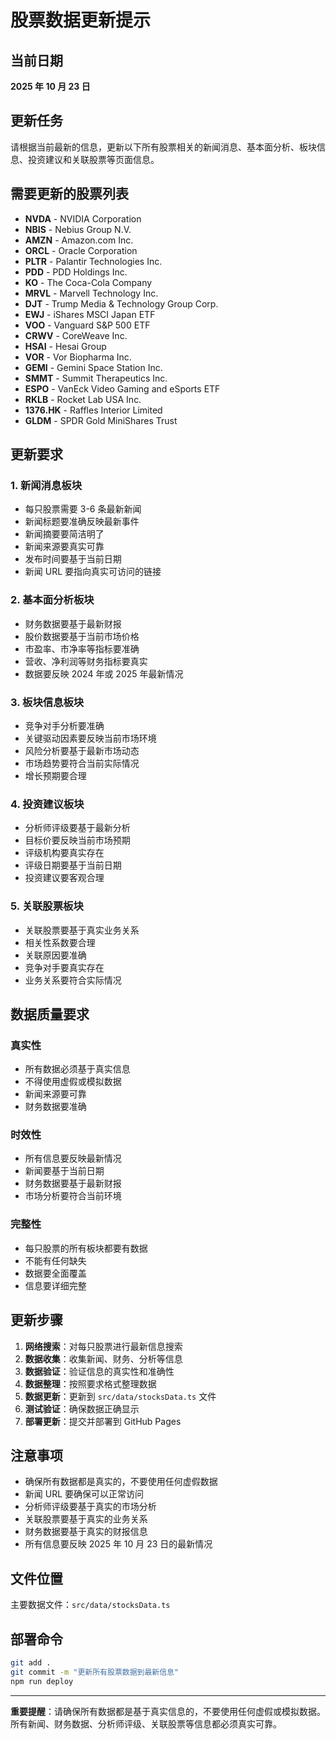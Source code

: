 # 股票数据更新提示

## 当前日期

**2025 年 10 月 23 日**

## 更新任务

请根据当前最新的信息，更新以下所有股票相关的新闻消息、基本面分析、板块信息、投资建议和关联股票等页面信息。

## 需要更新的股票列表

- **NVDA** - NVIDIA Corporation
- **NBIS** - Nebius Group N.V.
- **AMZN** - Amazon.com Inc.
- **ORCL** - Oracle Corporation
- **PLTR** - Palantir Technologies Inc.
- **PDD** - PDD Holdings Inc.
- **KO** - The Coca-Cola Company
- **MRVL** - Marvell Technology Inc.
- **DJT** - Trump Media & Technology Group Corp.
- **EWJ** - iShares MSCI Japan ETF
- **VOO** - Vanguard S&P 500 ETF
- **CRWV** - CoreWeave Inc.
- **HSAI** - Hesai Group
- **VOR** - Vor Biopharma Inc.
- **GEMI** - Gemini Space Station Inc.
- **SMMT** - Summit Therapeutics Inc.
- **ESPO** - VanEck Video Gaming and eSports ETF
- **RKLB** - Rocket Lab USA Inc.
- **1376.HK** - Raffles Interior Limited
- **GLDM** - SPDR Gold MiniShares Trust

## 更新要求

### 1. 新闻消息板块

- 每只股票需要 3-6 条最新新闻
- 新闻标题要准确反映最新事件
- 新闻摘要要简洁明了
- 新闻来源要真实可靠
- 发布时间要基于当前日期
- 新闻 URL 要指向真实可访问的链接

### 2. 基本面分析板块

- 财务数据要基于最新财报
- 股价数据要基于当前市场价格
- 市盈率、市净率等指标要准确
- 营收、净利润等财务指标要真实
- 数据要反映 2024 年或 2025 年最新情况

### 3. 板块信息板块

- 竞争对手分析要准确
- 关键驱动因素要反映当前市场环境
- 风险分析要基于最新市场动态
- 市场趋势要符合当前实际情况
- 增长预期要合理

### 4. 投资建议板块

- 分析师评级要基于最新分析
- 目标价要反映当前市场预期
- 评级机构要真实存在
- 评级日期要基于当前日期
- 投资建议要客观合理

### 5. 关联股票板块

- 关联股票要基于真实业务关系
- 相关性系数要合理
- 关联原因要准确
- 竞争对手要真实存在
- 业务关系要符合实际情况

## 数据质量要求

### 真实性

- 所有数据必须基于真实信息
- 不得使用虚假或模拟数据
- 新闻来源要可靠
- 财务数据要准确

### 时效性

- 所有信息要反映最新情况
- 新闻要基于当前日期
- 财务数据要基于最新财报
- 市场分析要符合当前环境

### 完整性

- 每只股票的所有板块都要有数据
- 不能有任何缺失
- 数据要全面覆盖
- 信息要详细完整

## 更新步骤

1. **网络搜索**：对每只股票进行最新信息搜索
2. **数据收集**：收集新闻、财务、分析等信息
3. **数据验证**：验证信息的真实性和准确性
4. **数据整理**：按照要求格式整理数据
5. **数据更新**：更新到 `src/data/stocksData.ts` 文件
6. **测试验证**：确保数据正确显示
7. **部署更新**：提交并部署到 GitHub Pages

## 注意事项

- 确保所有数据都是真实的，不要使用任何虚假数据
- 新闻 URL 要确保可以正常访问
- 分析师评级要基于真实的市场分析
- 关联股票要基于真实的业务关系
- 财务数据要基于真实的财报信息
- 所有信息要反映 2025 年 10 月 23 日的最新情况

## 文件位置

主要数据文件：`src/data/stocksData.ts`

## 部署命令

```bash
git add .
git commit -m "更新所有股票数据到最新信息"
npm run deploy
```

---

**重要提醒**：请确保所有数据都是基于真实信息的，不要使用任何虚假或模拟数据。所有新闻、财务数据、分析师评级、关联股票等信息都必须真实可靠。
